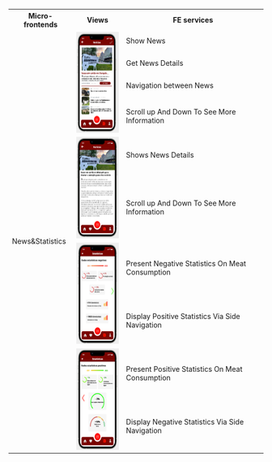 <table>
  <tr>
    <th>Micro-frontends</th>
    <th>Views</th>
    <th>FE services</th>
  </tr>
  <tr>
    <td rowspan="10">News&Statistics</td>
    <td rowspan="4"><img src="./News_&_Statistics_1.png" alt="News_Statistics_1" width="100" height="200"></td>
    <td>Show News</td>
  </tr>
  <tr>
    <td>Get News Details</td>
  </tr>
  <tr>
    <td>Navigation between News</td>
  </tr>
  <tr>
    <td>Scroll up And Down To See More Information</td>
  </tr>
    <td rowspan="2"><img src="./News_&_Statistics_2.png" alt="News_Statistics_2" width="100" height="200"></td>
    <td>Shows News Details</td>
  </tr>
  <tr>
    <td>Scroll up And Down To See More Information</td>
  </tr>
   </tr>
    <td rowspan="2"><img src="./News_&_Statistics_3.png" alt="News_Statistics_3" width="100" height="200"></td>
    <td>Present Negative Statistics On Meat Consumption</td>
  </tr>
  <tr>
    <td>Display Positive Statistics Via Side Navigation</td>
  </tr>
    <td rowspan="2"><img src="./News_&_Statistics_4.png" alt="News_Statistics_4" width="100" height="200"></td>
    <td>Present Positive Statistics On Meat Consumption</td>
  </tr>
  <tr>
    <td>Display Negative Statistics Via Side Navigation</td>
  </tr>
</table>
